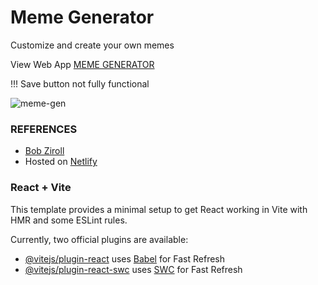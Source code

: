 # Meme Generator

Customize and create your own memes

View Web App [MEME GENERATOR](https://meme-gen-1.netlify.app/)

!!! Save button not fully functional


![meme-gen](https://github.com/mich-demo23/meme-generator/assets/138993304/1119ac77-3540-452a-a21c-4e22f1d2baa3)


### REFERENCES 
- [Bob Ziroll](https://v2.scrimba.com/learn-react-c0e)
- Hosted on [Netlify](https://app.netlify.com) 



### React + Vite

This template provides a minimal setup to get React working in Vite with HMR and some ESLint rules.

Currently, two official plugins are available:

- [@vitejs/plugin-react](https://github.com/vitejs/vite-plugin-react/blob/main/packages/plugin-react/README.md) uses [Babel](https://babeljs.io/) for Fast Refresh
- [@vitejs/plugin-react-swc](https://github.com/vitejs/vite-plugin-react-swc) uses [SWC](https://swc.rs/) for Fast Refresh
